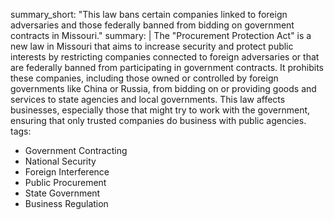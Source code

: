 summary_short: "This law bans certain companies linked to foreign adversaries and those federally banned from bidding on government contracts in Missouri."
summary: |
  The "Procurement Protection Act" is a new law in Missouri that aims to increase security and protect public interests by restricting companies connected to foreign adversaries or that are federally banned from participating in government contracts. It prohibits these companies, including those owned or controlled by foreign governments like China or Russia, from bidding on or providing goods and services to state agencies and local governments. This law affects businesses, especially those that might try to work with the government, ensuring that only trusted companies do business with public agencies.
tags:
  - Government Contracting
  - National Security
  - Foreign Interference
  - Public Procurement
  - State Government
  - Business Regulation
